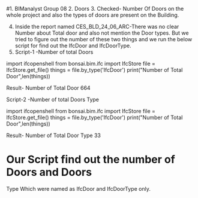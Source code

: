 #1. BIManalyst Group 08 
2. Doors
3. Checked- Number Of Doors on the whole project and also the types of doors are present on the Building.

4. Inside the report named CES_BLD_24_06_ARC-There was no clear Number about Total door and also not mention the Door types.
   But we tried to figure out the number of these two things and we run the below script for find out the IfcDoor and IfcDoorType.
5. Script-1 -Number of total Doors

import ifcopenshell
from bonsai.bim.ifc import IfcStore
file = IfcStore.get_file()
things = file.by_type('IfcDoor')
print("Number of Total Door",len(things))

Result- Number of Total Door 664

Script-2 -Number of total Doors Type

import ifcopenshell
from bonsai.bim.ifc import IfcStore
file = IfcStore.get_file()
things = file.by_type('IfcDoor')
print("Number of Total Door",len(things)) 

Result- Number of Total Door Type 33

# Our Script find out the number of Doors and Doors 
Type Which were named as IfcDoor and IfcDoorType only.